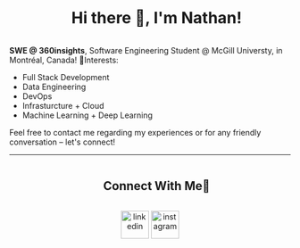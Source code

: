 <div id="user-content-toc" align="center">
  <ul align="center">
    <summary><h1 style="display: inline-block">Hi there 👋, I'm Nathan! </h1></summary>
  </ul>
</div>


**SWE @ 360insights**, Software Engineering Student @ McGill Universty, in Montréal, Canada!
🌱Interests:
* Full Stack Development
* Data Engineering
* DevOps
* Infrasturcture + Cloud
* Machine Learning + Deep Learning

Feel free to contact me regarding my experiences or for any friendly conversation – let's connect!
 
<hr> 
<div id="user-content-toc">
  <ul align="center">
    <summary><h2 style="display: inline-block">Connect With Me🤝</h2></summary>
  </ul>
</div>

<div align="center">
  <a href="https://www.linkedin.com/in/nathan-hu-85133920b/" target="blank" style="display: inline-block"><img align="center" src="https://user-images.githubusercontent.com/74038190/235294012-0a55e343-37ad-4b0f-924f-c8431d9d2483.gif" alt="linkedin" height="50" width="50" /></a>
<a href="https://www.instagram.com/nhucanada/" target="blank" style="display: inline-block"><img align="center" src="https://user-images.githubusercontent.com/74038190/235294013-a33e5c43-a01c-43f6-b44d-a406d8b4ab75.gif" alt="instagram" height="50" width="50" /></a>
</div>